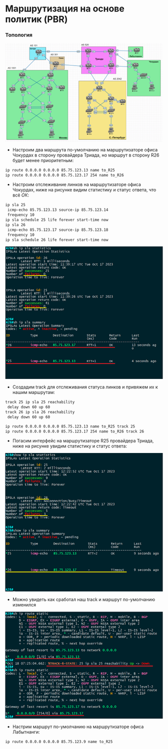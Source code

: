 # Маршрутизация на основе политик (PBR)

### Топология
![](https://github.com/devops-user/otus/blob/main/homeworks_prof/homework_11/images/topo.png)

  * Настроим два маршрута по-умолчанию на маршрутизаторе офиса Чокурдах в сторону провайдера Триада, но маршрут в сторону R26 будет менее приоритетным:
```
ip route 0.0.0.0 0.0.0.0 85.75.123.13 name to_R25
ip route 0.0.0.0 0.0.0.0 85.75.123.17 254 name to_R26
```

  * Настроим отслеживание линков на маршрутизаторе офиса Чокурдах, ниже на рисунке видим статистику и статус ответа, что всё *ОК*:
```
ip sla 25
 icmp-echo 85.75.123.13 source-ip 85.75.123.14
 frequency 10
ip sla schedule 25 life forever start-time now
ip sla 26
 icmp-echo 85.75.123.17 source-ip 85.75.123.18
 frequency 10
ip sla schedule 26 life forever start-time now
```
![](https://github.com/devops-user/otus/blob/main/homeworks_prof/homework_12/images/sla_1.png)

  * Создадим track для отслеживания статуса линков и привяжем их к нашим маршрутам:
```
track 25 ip sla 25 reachability
 delay down 60 up 60
track 26 ip sla 26 reachability
 delay down 60 up 60
```
```
ip route 0.0.0.0 0.0.0.0 85.75.123.13 name to_R25 track 25
ip route 0.0.0.0 0.0.0.0 85.75.123.17 254 name to_R26 track 26
```

  * Погасим интерфейс на маршрутизаторе R25 провайдера Триада, ниже на рисунке увидим статистику и статус ответа:

![](https://github.com/devops-user/otus/blob/main/homeworks_prof/homework_12/images/sla.png)  

  * Можно увидеть как сработал наш track и маршрут по-умолчанию изменился

![](https://github.com/devops-user/otus/blob/main/homeworks_prof/homework_12/images/track.png)



  * Настрим маршрут по-умолчанию на маршрутизаторе офиса Лабытнанги:
```
ip route 0.0.0.0 0.0.0.0 85.75.123.9 name to_R25
```
